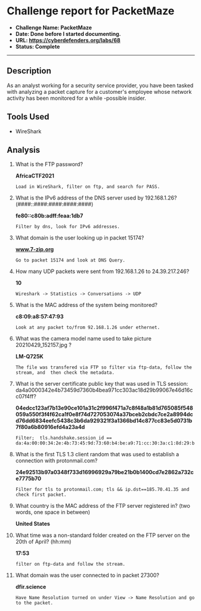 # Challenge report for PacketMaze

- **Challenge Name: PacketMaze**
- **Date: Done before I started documenting.**
- **URL: <https://cyberdefenders.org/labs/68>**
- **Status: Complete**

***

## Description

As an analyst working for a security service provider, you have been tasked with analyzing a packet capture for a customer's employee whose network activity has been monitored for a while -possible insider.

## Tools Used

- WireShark

## Analysis

1. What is the FTP password?

    **AfricaCTF2021**

    ```text
    Load in WireShark, filter on ftp, and search for PASS.
    ```

2. What is the IPv6 address of the DNS server used by 192.168.1.26? (####::####:####:####:####)

    **fe80::c80b:adff:feaa:1db7**

    ```text
    Filter by dns, look for IPv6 addresses.
    ```

3. What domain is the user looking up in packet 15174?

    **www.7-zip.org**

    ```text
    Go to packet 15174 and look at DNS Query.
    ```

4. How many UDP packets were sent from 192.168.1.26 to 24.39.217.246?

    **10**

    ```text
    Wireshark -> Statistics -> Conversations -> UDP
    ```

5. What is the MAC address of the system being monitored?

    **c8:09:a8:57:47:93**

    ```text
    Look at any packet to/from 92.168.1.26 under ethernet.
    ```

6. What was the camera model name used to take picture 20210429_152157.jpg ?

    **LM-Q725K**

    ```text
    The file was transfered via FTP so filter via ftp-data, follow the stream, and  then check the metadata.
    ```

7. What is the server certificate public key that was used in TLS session:
da4a0000342e4b73459d7360b4bea971cc303ac18d29b99067e46d16cc07f4ff?

    **04edcc123af7b13e90ce101a31c2f996f471a7c8f48a1b81d765085f548059a550f3f4f62ca1f0e8f74d727053074a37bceb2cbdc7ce2a8994dcd76dd6834eefc5438c3b6da929321f3a1366bd14c877cc83e5d0731b7f80a6b80916efd4a23a4d**

    ```text
    Filter;  tls.handshake.session_id == da:4a:00:00:34:2e:4b:73:45:9d:73:60:b4:be:a9:71:cc:30:3a:c1:8d:29:b9:90:67:e4:6d:16:cc:07:f4:ff
    ```

8. What is the first TLS 1.3 client random that was used to establish a connection with protonmail.com?

    **24e92513b97a0348f733d16996929a79be21b0b1400cd7e2862a732ce7775b70**

    ```text
    Filter for tls to protonmail.com; tls && ip.dst==185.70.41.35 and check first packet.
    ```

9. What country is the MAC address of the FTP server registered in? (two words, one space in between)

    **United States**

10. What time was a non-standard folder created on the FTP server on the 20th of April? (hh:mm)

    **17:53**

    ```text
    filter on ftp-data and follow the stream.
    ```

11. What domain was the user connected to in packet 27300?

    **dfir.science**

    ```text
    Have Name Resolution turned on under View -> Name Resolution and go to the packet.
    ```
